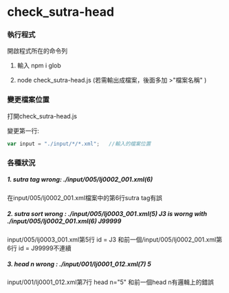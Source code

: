 # check_sutra-head

### 執行程式
開啟程式所在的命令列

1. 輸入 npm i glob

2. node check_sutra-head.js (若需輸出成檔案，後面多加 >"檔案名稱" )

### 變更檔案位置
打開check_sutra-head.js

變更第一行:
```javascript
var input = "./input/*/*.xml";   //輸入的檔案位置
```

### 各種狀況

##### 1. sutra tag wrong: ./input/005/lj0002_001.xml(6) 

在input/005/lj0002_001.xml檔案中的第6行sutra tag有誤

##### 2. sutra sort wrong : ./input/005/lj0003_001.xml(5) J3 is worng with ./input/005/lj0002_001.xml(6) J99999 

input/005/lj0003_001.xml第5行 id = J3 和前一個/input/005/lj0002_001.xml第6行 id = J99999不連續

##### 3. head n wrong : ./input/001/lj0001_012.xml(7) 5

input/001/lj0001_012.xml第7行 head n="5" 和前一個head n有邏輯上的錯誤
